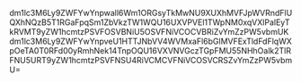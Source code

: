 dm1lc3M6Ly9ZWFYwYnpwall6Wm1ORGsyTkMwNU9XUXhMVFJpWVRndFlUQXhNQzB5T1RGaFpqSm1ZbVkzTW1WQU16UXVPVEl1TWpNM0xqVXlPalEyTkRVMT9yZW1hcmtzPSVFOSVBNiU5OSVFNiVCOCVBRiZvYmZzPW5vbmUKdm1lc3M6Ly9ZWFYwYnpveU1HTTJNbVV4WVMxaFl6bGlMVFExTldFdFlqWXpOeTA0T0RFd00yRmhNek14TnpOQU16VXVNVGczTGpFMU55NHhOalk2TlRFNU5URT9yZW1hcmtzPSVFNSU4RiVCMCVFNiVCOSVCRSZvYmZzPW5vbmU=
